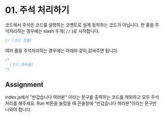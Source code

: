 # 01. 주석 처리하기

코드에서 주석은 코드를 설명하는 코멘트로 실제 동작하는 코드가 아닙니다. 한 줄을 주석처리하는 경우에는 slash 두개( `//` )로 시작합니다.

```js
// (코드 한줄)
```

여러 줄을 주석처리하는 경우에는 아래와 같이 감싸주면 됩니다.

```js
/* 
  (코드 여러줄) 
*/
```

## Assignment

index.js에서 "반갑습니다 여러분" 이라는 문구를 출력하는 코드를 제외하고 모두 주석처리를 해주세요. Run 버튼을 눌렀을 때 콘솔창에 "반갑습니다 여러분"이라는 문구만 나와야 합니다.
